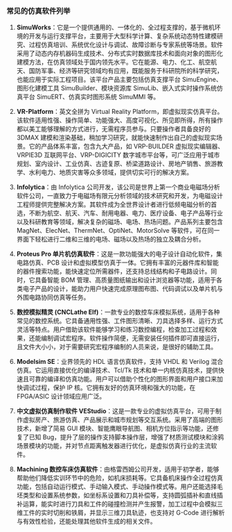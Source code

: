 ### 常见的仿真软件列举

1. **SimuWorks**：它是一个提供通用的、一体化的、全过程支撑的，基于微机环境的开发与运行支撑平台，主要用于大型科学计算、复杂系统动态特性建模研究、过程仿真培训、系统优化设计与调试、故障诊断与专家系统等场景。软件采用了动态内存机器码生成技术、分布式实时数据库技术和面向对象的图形化建模方法，在仿真领域处于国内领先水平。它在能源、电力、化工、航空航天、国防军事、经济等研究领域均有应用，既能服务于科研院所的科学研究，也能应用于实际工程项目。该平台产品主要包括仿真支撑平台 SimuEngine、图形化建模工具 SimuBuilder、模块资源库 SimuLib、嵌入式实时操作系统仿真平台 SimuERT、仿真实时图形系统 SimuMMI 等。

1. **VR-Platform**：英文全拼为 Virtual Reality Platform，即虚拟现实仿真平台。该软件适用性强、操作简单、功能强大、高度可视化、所见即所得，所有操作都以美工能够理解的方式进行，无需程序员参与。只要操作者具备良好的 3DMAX 建模和渲染基础，稍加学习研究，就能快速制作出自己的虚拟现实场景。它的产品体系丰富，包含九大产品，如 VRP-BUILDER 虚拟现实编辑器、VRPIE3D 互联网平台、VRP-DIGICITY 数字城市平台等，可广泛应用于城市规划、室内设计、工业仿真、古迹复原、桥梁道路设计、房地产销售、旅游教学、水利电力、地质灾害等众多领域，提供切实可行的解决方案。

1. **Infolytica**：由 Infolytica 公司开发，该公司是世界上第一个商业电磁场分析软件公司，一直致力于电磁场有限元分析领域的技术研究和开发，为电磁设计工程师提供完整解决方案。其软件成为全世界设计者进行低频电磁分析的首选，不断为航空、航天、汽车、耐用电器、电力、医疗设备、电子产品等行业以及科研教育等领域，解决复杂的磁场、电场、热场问题。产品系列主要包含 MagNet、ElecNet、ThermNet、OptiNet、MotorSolve 等软件，可在同一界面下轻松进行二维和三维的电场、磁场以及热场的独立及耦合分析。

1. **Proteus Pro 单片机仿真软件**：这是一款功能强大的电子设计自动化软件，集电路仿真、PCB 设计和虚拟模型仿真于一体。它拥有丰富的元器件库和智能的器件搜索功能，能快速定位所需器件，还支持总线结构和子电路设计。同时，它具备智能 BOM 管理、高质量图纸输出和设计浏览器等功能，适用于各类电子产品的设计，能助力用户快速完成原理图布图、代码调试以及单片机与外围电路协同仿真等任务。

1. **数控模拟精灵 (CNCLathe Elf)**：一款专业的数控车床模拟系统，适用于各种常见的数控系统。它具备通用性强、工件图形清晰、刀具选择多样、运行方式灵活等特点。用户借助该软件能够学习和练习数控编程，检查加工过程和效果，还能编制调试宏程序。软件操作简便，无需安装任何插件即可直接运行，且文件大小小，对于需要研究宏程序编制的人员来说，是很好的辅助工具。

1. **Modelsim SE**：业界领先的 HDL 语言仿真软件，支持 VHDL 和 Verilog 混合仿真。它运用直接优化的编译技术、Tcl/Tk 技术和单一内核仿真技术，提供快速且可靠的编译和仿真功能。用户可以借助个性化的图形界面和用户接口来加快调试过程，保护 IP 核。它拥有友好的仿真环境和强大的功能，在 FPGA/ASIC 设计领域应用广泛。

1. **中文虚拟仿真制作软件 VEStudio**：这是一款专业的虚拟仿真平台，可用于制作虚拟房产、旅游仿真、产品展示和城市规划等交互系统。采用了高端的图形技术，新增了简易 GUI 模块、智能鹰眼导航图、相机方位指示等功能，还修复了已知 Bug，提升了层的操作支持脚本操作层，增强了材质测试模块和涂鸦场景模块的功能，并对节点距离触发器进行优化，是虚拟仿真行业的主流软件。

1. **Machining 数控车床仿真软件**：由格雷西姆公司开发，适用于初学者，能够帮助他们降低实训环节中的危险，如机床损耗等。它具备机床操作全过程仿真功能，包括自动运行模式、手动输入模式、手动操作模式等。用户还能选择毛坯类型和设置系统参数，如坐标系设置和刀具补偿等，支持圆弧插补和直线插补运算，能实时进行刀具和工件的碰撞检测并产生报警，加工过程中会模拟三维工件的实时切削和铁屑，并显示三维刀具轨迹，也支持对 G-Code 进行解析与有效性检验，还能处理其他软件生成的相关文件。

